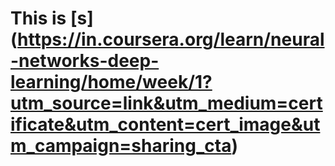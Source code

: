 # This is [s] (https://in.coursera.org/learn/neural-networks-deep-learning/home/week/1?utm_source=link&utm_medium=certificate&utm_content=cert_image&utm_campaign=sharing_cta)
